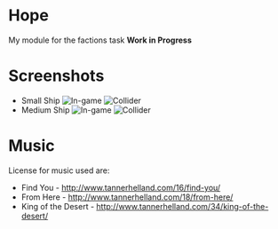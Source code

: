 # Hope
My module for the factions task
**Work in Progress**

# Screenshots
- Small Ship
  ![In-game](Screenshots/smallHopeSS.png)
  ![Collider](Screenshots/smallHopeCollider.png)
- Medium Ship
  ![In-game](Screenshots/mediumHopeSS.png)
  ![Collider](Screenshots/mediumHopeCollider.png)

# Music
License for music used are:

- Find You - http://www.tannerhelland.com/16/find-you/
- From Here - http://www.tannerhelland.com/18/from-here/
- King of the Desert - http://www.tannerhelland.com/34/king-of-the-desert/
